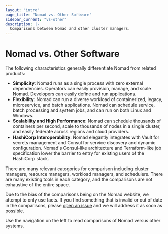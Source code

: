 ```yaml
---
layout: "intro"
page_title: "Nomad vs. Other Software"
sidebar_current: "vs-other"
description: |-
  Comparisons between Nomad and other cluster managers.
---
```


# Nomad vs. Other Software

The following characteristics generally differentiate Nomad from related products:

* **Simplicity**: Nomad runs as a single process with zero external dependencies. 
  Operators can easily provision, manage, and scale Nomad. Developers can easily 
  define and run applications.
* **Flexibility**: Nomad can run a diverse workload of containerized, legacy, 
  microservice, and batch applications. Nomad can schedule service, batch 
  processing and system jobs, and can run on both Linux and Windows.
* **Scalability and High Performance**: Nomad can schedule thousands of containers 
  per second, scale to thousands of nodes in a single cluster, and easily federate 
  across regions and cloud providers.
* **HashiCorp Interoperability**: Nomad elegantly integrates with Vault for secrets
  management and Consul for service discovery and dynamic configuration. Nomad's 
  Consul-like architecture and Terraform-like job specification lower the barrier 
  to entry for existing users of the HashiCorp stack.

There are many relevant categories for comparison including cluster managers, 
resource managers, workload managers, and schedulers. There are many existing 
tools in each category, and the comparisons are not exhaustive of the entire space.

Due to the bias of the comparisons being on the Nomad website, we attempt to only 
use facts. If you find something that is invalid or out of date in the comparisons, 
please [open an issue](https://github.com/actiontech/dtle/issues) and we will
address it as soon as possible.

Use the navigation on the left to read comparisons of Nomad versus other systems.
